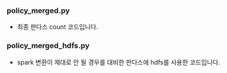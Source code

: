 ### policy_merged.py
- 최종 판다스 count 코드입니다.
  
### policy_merged_hdfs.py
- spark 변환이 제대로 안 될 경우를 대비한 판다스에 hdfs를 사용한 코드입니다.
